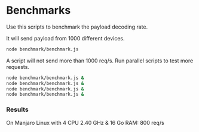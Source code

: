 # Benchmarks

Use this scripts to benchmark the payload decoding rate.  

It will send payload from 1000 different devices.

```bash
node benchmark/benchmark.js
```

A script will not send more than 1000 req/s. Run parallel scripts to test more requests.

```bash
node benchmark/benchmark.js &
node benchmark/benchmark.js &
node benchmark/benchmark.js &
node benchmark/benchmark.js &
```

### Results

On Manjaro Linux with 4 CPU 2.40 GHz & 16 Go RAM: 800 req/s